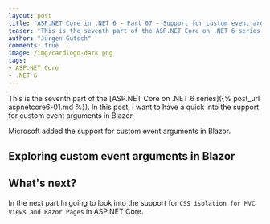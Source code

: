 ```yaml
---
layout: post
title: "ASP.NET Core in .NET 6 - Part 07 - Support for custom event arguments in Blazor"
teaser: "This is the seventh part of the ASP.NET Core on .NET 6 series. In this post, I want to have a quick  into the support for custom event arguments in Blazor."
author: "Jürgen Gutsch"
comments: true
image: /img/cardlogo-dark.png
tags: 
- ASP.NET Core
- .NET 6
---
```


This is the seventh part of the [ASP.NET Core on .NET 6 series]({% post_url aspnetcore6-01.md %}). In this post, I want to have a quick into the support for custom event arguments in Blazor.

Microsoft added the support for custom event arguments in Blazor.

## Exploring custom event arguments in Blazor 



## What's next?

In the next part In going to look into the support for `CSS isolation for MVC Views and Razor Pages` in ASP.NET Core.
